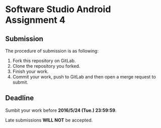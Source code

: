 # Software Studio Android Assignment 4

## Submission

The procedure of submission is as following:

1. Fork this repository on GitLab.
2. Clone the repository you forked.
3. Finish your work.
4. Commit your work, push to GitLab and then open a merge request to submit.

## Deadline

Sumbit your work before **2016/5/24 (Tue.) 23:59:59**.

Late submissions **WILL NOT** be accepted.

